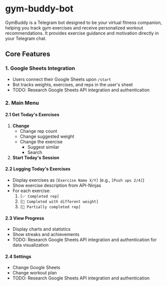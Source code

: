 # gym-buddy-bot

GymBuddy is a Telegram bot designed to be your virtual fitness companion, helping you track gym exercises and receive
personalized workout recommendations. It provides exercise guidance and motivation directly in your Telegram chat.

## Core Features

### 1. Google Sheets Integration

- Users connect their Google Sheets upon `/start`
- Bot tracks weights, exercises, and reps in the user's sheet
- TODO: Research Google Sheets API integration and authentication

### 2. Main Menu

#### 2.1 Get Today's Exercises

1. **Change**
    - Change rep count
    - Change suggested weight
    - Change the exercise
        - Suggest similar
        - Search
2. **Start Today's Session**

#### 2.2 Logging Today's Exercises

- Display exercises as `[Exercise Name X/Y]` (e.g., `[Push ups 2/4]`)
- Show exercise description from API-Ninjas
- For each exercise:
    1. `[✅ Completed rep]`
    2. `[🔄 Completed with different weight]`
    3. `[🔶 Partially completed rep]`

#### 2.3 View Progress

- Display charts and statistics
- Show streaks and achievements
- TODO: Research Google Sheets API integration and authentication for data visualization

#### 2.4 Settings

- Change Google Sheets
- Change workout plan
- TODO: Research Google Sheets API integration and authentication
